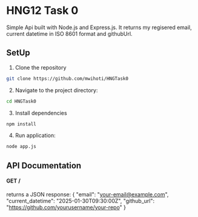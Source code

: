 # HNG12 Task 0
Simple Api built with Node.js and Express.js. It returns my regisered email, current datetime in ISO 8601 format and githubUrl.

## SetUp
1. Clone the repository
```bash
git clone https://github.com/mwihoti/HNGTask0
```
2. Navigate to the project directory:
```bash
cd HNGTask0
```
3. Install dependencies
```bash
npm install
```
4. Run application:
```bash
node app.js
```

## API Documentation
#### GET /
returns a JSON response:
{
  "email": "your-email@example.com",
  "current_datetime": "2025-01-30T09:30:00Z",
  "github_url": "<https://github.com/yourusername/your-repo>"
}
